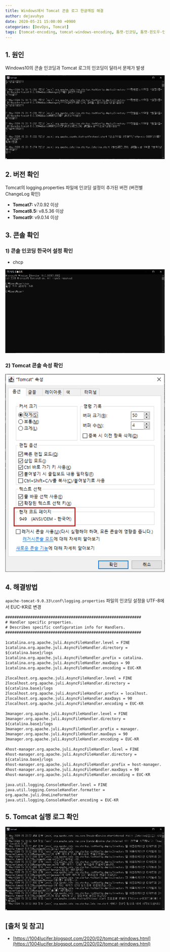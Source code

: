 ```yaml
---
title: Windows에서 Tomcat 콘솔 로그 한글깨짐 해결
author: dejavuhyo
date: 2020-05-21 15:00:00 +0900
categories: [DevOps, Tomcat]
tags: [tomcat-encoding, tomcat-windows-encoding, 톰캣-인코딩, 톰캣-윈도우-인코딩, 톰캣-윈도우-한글깨짐]
---
```


## 1. 원인
Windows10의 콘솔 인코딩과 Tomcat 로그의 인코딩이 달라서 문제가 발생

![img001](/assets/img/2020-05-21-tomcat-console-encoding/img001.png)

## 2. 버전 확인
Tomcat의 logging.properties 파일에 인코딩 설정이 추가된 버전 (버전별 ChangeLog 확인)

* **Tomcat7:** v7.0.92 이상
* **Tomcat8.5:** v8.5.36 이상
* **Tomcat9:** v9.0.14 이상

## 3. 콘솔 확인

### 1) 콘솔 인코딩 한국어 설정 확인

* chcp

![img002](/assets/img/2020-05-21-tomcat-console-encoding/img002.png)

### 2) Tomcat 콘솔 속성 확인

![img003](/assets/img/2020-05-21-tomcat-console-encoding/img003.png)

## 4. 해결방법
`apache-tomcat-9.0.33\conf\logging.properties` 파일의 인코딩 설정을 UTF-8에서 EUC-KR로 변경

```properties
############################################################
# Handler specific properties.
# Describes specific configuration info for Handlers.
############################################################
 
1catalina.org.apache.juli.AsyncFileHandler.level = FINE
1catalina.org.apache.juli.AsyncFileHandler.directory = ${catalina.base}/logs
1catalina.org.apache.juli.AsyncFileHandler.prefix = catalina.
1catalina.org.apache.juli.AsyncFileHandler.maxDays = 90
1catalina.org.apache.juli.AsyncFileHandler.encoding = EUC-KR
 
2localhost.org.apache.juli.AsyncFileHandler.level = FINE
2localhost.org.apache.juli.AsyncFileHandler.directory = ${catalina.base}/logs
2localhost.org.apache.juli.AsyncFileHandler.prefix = localhost.
2localhost.org.apache.juli.AsyncFileHandler.maxDays = 90
2localhost.org.apache.juli.AsyncFileHandler.encoding = EUC-KR
 
3manager.org.apache.juli.AsyncFileHandler.level = FINE
3manager.org.apache.juli.AsyncFileHandler.directory = ${catalina.base}/logs
3manager.org.apache.juli.AsyncFileHandler.prefix = manager.
3manager.org.apache.juli.AsyncFileHandler.maxDays = 90
3manager.org.apache.juli.AsyncFileHandler.encoding = EUC-KR
 
4host-manager.org.apache.juli.AsyncFileHandler.level = FINE
4host-manager.org.apache.juli.AsyncFileHandler.directory = ${catalina.base}/logs
4host-manager.org.apache.juli.AsyncFileHandler.prefix = host-manager.
4host-manager.org.apache.juli.AsyncFileHandler.maxDays = 90
4host-manager.org.apache.juli.AsyncFileHandler.encoding = EUC-KR
 
java.util.logging.ConsoleHandler.level = FINE
java.util.logging.ConsoleHandler.formatter = org.apache.juli.OneLineFormatter
java.util.logging.ConsoleHandler.encoding = EUC-KR
```

## 5. Tomcat 실행 로그 확인

![img004](/assets/img/2020-05-21-tomcat-console-encoding/img004.png)

## [출처 및 참고]
* [https://1004lucifer.blogspot.com/2020/02/tomcat-windows.html](https://1004lucifer.blogspot.com/2020/02/tomcat-windows.html)
